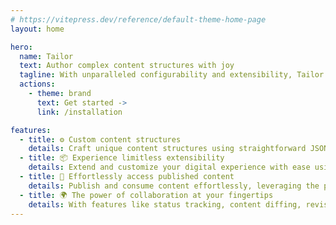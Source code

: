 ```yaml
---
# https://vitepress.dev/reference/default-theme-home-page
layout: home

hero:
  name: Tailor
  text: Author complex content structures with joy
  tagline: With unparalleled configurability and extensibility, Tailor CMS puts you in control. Enjoy an intuitive authoring experience that makes managing your content a breeze.
  actions:
    - theme: brand
      text: Get started ->
      link: /installation

features:
  - title: ⚙️ Custom content structures
    details: Craft unique content structures using straightforward JSON definitions. Whether you're building a custom Course or a Knowledge base, Tailor gives you the tools to create your content exactly the way you need it.
  - title: 📦 Experience limitless extensibility
    details: Extend and customize your digital experience with ease using our custom elements, containers, and meta inputs. With Tailor, the possibilities for your content are endless.
  - title: 🚀 Effortlessly access published content
    details: Publish and consume content effortlessly, leveraging the power of configured storage like AWS S3. Say goodbye to complex setups and hello to streamlined workflows.
  - title: 🌍 The power of collaboration at your fingertips
    details: With features like status tracking, content diffing, revisions, comments, and live editing updates, your team can work together seamlessly on content creation. Say goodbye to disjointed workflows and hello to real-time collaboration.
---
```


